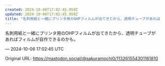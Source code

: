 ```yaml
---
created: 2024-10-06T17:02:45.959Z
updated: 2024-10-06T17:02:45.959Z
title: "名刺用紙と一緒にプリンタ用のOHPフィルムが出てきたから、透明チューブがあればフ[...]"
---
```


<p>名刺用紙と一緒にプリンタ用のOHPフィルムが出てきたから、透明チューブがあればフィルムが自作できるのかも。</p>

&mdash; 2024-10-06 17:02:45 UTC

Original URL: https://mastodon.social/@sakuramochi0/113261554301161810
